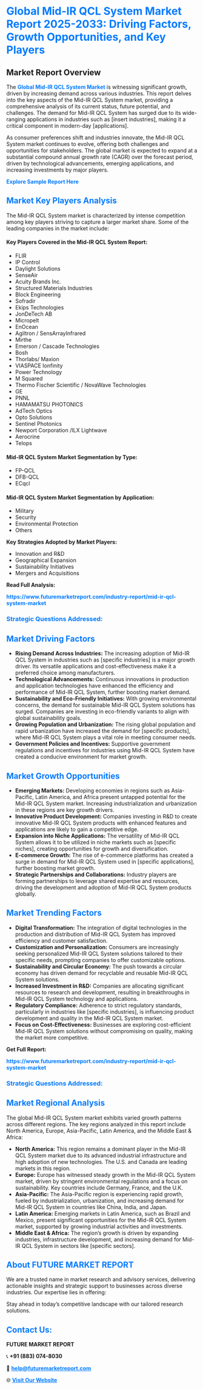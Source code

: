 <h1 style="color: #007BFF;">Global Mid-IR QCL System Market Report 2025-2033: Driving Factors, Growth Opportunities, and Key Players</h1>

<section id="overview">
<h2>Market Report Overview</h2>
<p>The <a href="https://www.futuremarketreport.com/industry-report/mid-ir-qcl-system-market" style="color: #007BFF; text-decoration: none;"><strong>Global Mid-IR QCL System Market</strong></a> is witnessing significant growth, driven by increasing demand across various industries. This report delves into the key aspects of the Mid-IR QCL System market, providing a comprehensive analysis of its current status, future potential, and challenges. The demand for Mid-IR QCL System has surged due to its wide-ranging applications in industries such as [insert industries], making it a critical component in modern-day [applications].</p>
<p>As consumer preferences shift and industries innovate, the Mid-IR QCL System market continues to evolve, offering both challenges and opportunities for stakeholders. The global market is expected to expand at a substantial compound annual growth rate (CAGR) over the forecast period, driven by technological advancements, emerging applications, and increasing investments by major players.</p>
</section>

<section id="overview">
<p><a href="https://www.futuremarketreport.com/request-sample/reportId=52954" style="color: #007BFF; text-decoration: none;"><strong>Explore Sample Report Here</strong></a></p>
</section>

<section id="key-players">
<h2 style="color: #007BFF;">Market Key Players Analysis</h2>
<p>The Mid-IR QCL System market is characterized by intense competition among key players striving to capture a larger market share. Some of the leading companies in the market include:</p>
<h4>Key Players Covered in the Mid-IR QCL System Report:</h4>
<ul><li>FLIR</li><li>IP Control</li><li>Daylight Solutions</li><li>SenseAir</li><li>Acuity Brands Inc.</li><li>Structured Materials Industries</li><li>Block Engineering</li><li>Sofradir</li><li>Ekips Technologies</li><li>JonDeTech AB</li><li>Micropelt</li><li>EnOcean</li><li>Agiltron / SensArrayInfrared</li><li>Mirthe</li><li>Emerson / Cascade Technologies</li><li>Bosh</li><li>Thorlabs/ Maxion</li><li>VIASPACE Ionfinity</li><li>Power Technology</li><li>M Squared</li><li>Thermo Fischer Scientific / NovaWave Technologies</li><li>GE</li><li>PNNL</li><li>HAMAMATSU PHOTONICS</li><li>AdTech Optics</li><li>Opto Solutions</li><li>Sentinel Photonics</li><li>Newport Corporation /ILX Lightwave</li><li>Aerocrine</li><li>Telops</li></ul>
<h4>Mid-IR QCL System Market Segmentation by Type:</h4>
<ul><li>FP-QCL</li><li>DFB-QCL</li><li>ECqcl</li></ul>

<h4>Mid-IR QCL System Market Segmentation by Application:</h4>
<ul><li>Military</li><li>Security</li><li>Environmental Protection</li><li>Others</li></ul>
<p><strong>Key Strategies Adopted by Market Players:</strong></p>
<ul>
<li>Innovation and R&D</li>
<li>Geographical Expansion</li>
<li>Sustainability Initiatives</li>
<li>Mergers and Acquisitions</li>
</ul>
</section>

<section>
<p><strong>Read Full Analysis: </strong></p><a href="https://www.futuremarketreport.com/industry-report/mid-ir-qcl-system-market" style="color: #007BFF; text-decoration: none;"><strong>https://www.futuremarketreport.com/industry-report/mid-ir-qcl-system-market</strong></a>
<h3 style="color: #007BFF;">Strategic Questions Addressed:</h3>
</section>

<section id="driving-factors">
<h2 style="color: #007BFF;">Market Driving Factors</h2>
<ul>
<li><strong>Rising Demand Across Industries:</strong> The increasing adoption of Mid-IR QCL System in industries such as [specific industries] is a major growth driver. Its versatile applications and cost-effectiveness make it a preferred choice among manufacturers.</li>
<li><strong>Technological Advancements:</strong> Continuous innovations in production and application technologies have enhanced the efficiency and performance of Mid-IR QCL System, further boosting market demand.</li>
<li><strong>Sustainability and Eco-Friendly Initiatives:</strong> With growing environmental concerns, the demand for sustainable Mid-IR QCL System solutions has surged. Companies are investing in eco-friendly variants to align with global sustainability goals.</li>
<li><strong>Growing Population and Urbanization:</strong> The rising global population and rapid urbanization have increased the demand for [specific products], where Mid-IR QCL System plays a vital role in meeting consumer needs.</li>
<li><strong>Government Policies and Incentives:</strong> Supportive government regulations and incentives for industries using Mid-IR QCL System have created a conducive environment for market growth.</li>
</ul>
</section>

<section id="growth-opportunities">
<h2 style="color: #007BFF;">Market Growth Opportunities</h2>
<ul>
<li><strong>Emerging Markets:</strong> Developing economies in regions such as Asia-Pacific, Latin America, and Africa present untapped potential for the Mid-IR QCL System market. Increasing industrialization and urbanization in these regions are key growth drivers.</li>
<li><strong>Innovative Product Development:</strong> Companies investing in R&D to create innovative Mid-IR QCL System products with enhanced features and applications are likely to gain a competitive edge.</li>
<li><strong>Expansion into Niche Applications:</strong> The versatility of Mid-IR QCL System allows it to be utilized in niche markets such as [specific niches], creating opportunities for growth and diversification.</li>
<li><strong>E-commerce Growth:</strong> The rise of e-commerce platforms has created a surge in demand for Mid-IR QCL System used in [specific applications], further boosting market growth.</li>
<li><strong>Strategic Partnerships and Collaborations:</strong> Industry players are forming partnerships to leverage shared expertise and resources, driving the development and adoption of Mid-IR QCL System products globally.</li>
</ul>
</section>

<section id="trending-factors">
<h2 style="color: #007BFF;">Market Trending Factors</h2>
<ul>
<li><strong>Digital Transformation:</strong> The integration of digital technologies in the production and distribution of Mid-IR QCL System has improved efficiency and customer satisfaction.</li>
<li><strong>Customization and Personalization:</strong> Consumers are increasingly seeking personalized Mid-IR QCL System solutions tailored to their specific needs, prompting companies to offer customizable options.</li>
<li><strong>Sustainability and Circular Economy:</strong> The push towards a circular economy has driven demand for recyclable and reusable Mid-IR QCL System solutions.</li>
<li><strong>Increased Investment in R&D:</strong> Companies are allocating significant resources to research and development, resulting in breakthroughs in Mid-IR QCL System technology and applications.</li>
<li><strong>Regulatory Compliance:</strong> Adherence to strict regulatory standards, particularly in industries like [specific industries], is influencing product development and quality in the Mid-IR QCL System market.</li>
<li><strong>Focus on Cost-Effectiveness:</strong> Businesses are exploring cost-efficient Mid-IR QCL System solutions without compromising on quality, making the market more competitive.</li>
</ul>
</section>

<section>
<p><strong>Get Full Report: </strong></p><a href="https://www.futuremarketreport.com/industry-report/mid-ir-qcl-system-market" style="color: #007BFF; text-decoration: none;"><strong>https://www.futuremarketreport.com/industry-report/mid-ir-qcl-system-market</strong></a>
<h3 style="color: #007BFF;">Strategic Questions Addressed:</h3>
</section>


<section id="regional-analysis">
<h2 style="color: #007BFF;">Market Regional Analysis</h2>
<p>The global Mid-IR QCL System market exhibits varied growth patterns across different regions. The key regions analyzed in this report include North America, Europe, Asia-Pacific, Latin America, and the Middle East & Africa:</p>
<ul>
<li><strong>North America:</strong> This region remains a dominant player in the Mid-IR QCL System market due to its advanced industrial infrastructure and high adoption of new technologies. The U.S. and Canada are leading markets in this region.</li>
<li><strong>Europe:</strong> Europe has witnessed steady growth in the Mid-IR QCL System market, driven by stringent environmental regulations and a focus on sustainability. Key countries include Germany, France, and the U.K.</li>
<li><strong>Asia-Pacific:</strong> The Asia-Pacific region is experiencing rapid growth, fueled by industrialization, urbanization, and increasing demand for Mid-IR QCL System in countries like China, India, and Japan.</li>
<li><strong>Latin America:</strong> Emerging markets in Latin America, such as Brazil and Mexico, present significant opportunities for the Mid-IR QCL System market, supported by growing industrial activities and investments.</li>
<li><strong>Middle East & Africa:</strong> The region’s growth is driven by expanding industries, infrastructure development, and increasing demand for Mid-IR QCL System in sectors like [specific sectors].</li>
</ul>
</section>

<footer>
<h2 style="color: #007BFF;">About FUTURE MARKET REPORT</h2>
<p>We are a trusted name in market research and advisory services, delivering actionable insights and strategic support to businesses across diverse industries. Our expertise lies in offering:</p>

<p>Stay ahead in today’s competitive landscape with our tailored research solutions.</p>

<h2 style="color: #007BFF;">Contact Us:</h2>
<p><strong>FUTURE MARKET REPORT</strong></p>
<p>📞 <strong>+91 (883) 074-8030</strong></p>
<p>📧 <strong><a href="mailto:help@futuremarketreport.com" style="color: #007BFF;">help@futuremarketreport.com</a></strong></p>
<p>🌐 <strong><a href="https://www.futuremarketreport.com/" style="color: #007BFF;">Visit Our Website</a></strong></p>
</footer>